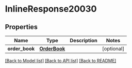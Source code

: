 # InlineResponse20030

## Properties
Name | Type | Description | Notes
------------ | ------------- | ------------- | -------------
**order_book** | [**OrderBook**](OrderBook.md) |  | [optional] 

[[Back to Model list]](../README.md#documentation-for-models) [[Back to API list]](../README.md#documentation-for-api-endpoints) [[Back to README]](../README.md)


